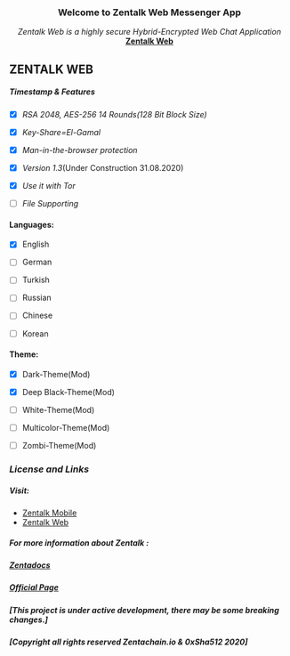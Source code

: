 
<p align="center">
  <h3 align="center">Welcome to Zentalk Web Messenger App</h3>
  <p align="center"><em>
   Zentalk Web is a highly secure Hybrid-Encrypted Web Chat Application
    </em><br/>
    <a href="https://zentalk.chat"><strong>Zentalk Web</strong></a>
    <br/>
  </p>

## ZENTALK WEB

##### Timestamp & Features
- [x] *RSA 2048, AES-256 14 Rounds(128 Bit Block Size)*

- [x] *Key-Share=El-Gamal*

- [x]  *Man-in-the-browser protection*

- [x]  *Version 1.3*(Under Construction 31.08.2020)

- [x]  *Use it with Tor*

- [ ]  *File Supporting*

#### Languages:

- [x] English

- [ ] German

- [ ] Turkish

- [ ] Russian

- [ ] Chinese

- [ ] Korean

#### Theme:
- [x] Dark-Theme(Mod)

- [x] Deep Black-Theme(Mod)

- [ ] White-Theme(Mod)

- [ ] Multicolor-Theme(Mod)

- [ ] Zombi-Theme(Mod)

### *License and Links*
##### Visit:
* [Zentalk Mobile](https://github.com/ZentaChain/Zentalk-Mobile)
* [Zentalk Web](https://.zentalk.chat)
##### *For more information about Zentalk :*
##### *[Zentadocs](https:///)*
##### *[Official Page](https://zentachain.io/)*
##### *[This project is under active development, there may be some breaking changes.]*
##### *[Copyright all rights reserved Zentachain.io & 0xSha512 2020]*
